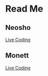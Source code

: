 # Read Me 
## Neosho 
[Live Coding](https://github.com/cruzgerman216/Code-Labs-CTC-Neosho)

## Monett
[Live Coding](https://github.com/cruzgerman216/Monett-CTC)
